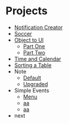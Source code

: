 # Projects

- [Notification Creator](./notification-creater/notificationCreater.js)
- [Soccer](./soccer/code.js)
- [Object to Ul](./object-to-ul)
  - [Part One](./object-to-ul/part%20one/Laboratory.js)
  - [Part Two](./object-to-ul/part%20two/Laboratory.js)
- [Time and Calendar](./calendar-and-time/Laboratory.js)
- [Sorting a Table](./sorting-a-table/Laboratory.js)
- Note
  - [Default](./note/default/Laboratory.js)
  - [Upgraded](./note/upgraded/Laboratory.js)
- Simple Events
  - [Menu](./simple-events/menu/Laboratory.js)
  - [aa](./simple-events/)
  - [aa](./simple-events/)
- next
